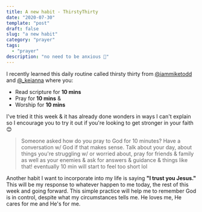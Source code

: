 ```yaml
---
title: A new habit - ThirstyThirty
date: "2020-07-30"
template: "post"
draft: false
slug: "a new habit"
category: "prayer"
tags:
  - "prayer"
description: "no need to be anxious 🙌"
---
```


I recently learned this daily routine called thirsty thirty from [@iammiketodd](https://twitter.com/iammiketodd) and [@_keianna](https://twitter.com/_keianna_) where you:
- Read scripture for **10 mins** 
- Pray for **10 mins** &
- Worship for **10 mins**

I've tried it this week & it has already done wonders in ways I can't explain so I encourage you to try it out if you're looking to get stronger in your faith 😊

> Someone asked how do you pray to God for 10 minutes? Have a conversation w/ God if that makes sense. Talk about your day, about things you're struggling w/ or worried about, pray for friends & family as well as your enemies & ask for answers & guidance & things like that! eventually 10 min will start to feel too short lol

Another habit I want to incorporate into my life is saying **"I trust you Jesus."** This will be my response to whatever happen to me today, the rest of this week and going forward. This simple practice will help me to remember God is in control, despite what my circumstances tells me. He loves me, He cares for me and He's for me.